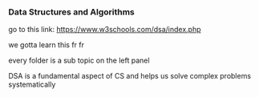### Data Structures and Algorithms 

go to this link: https://www.w3schools.com/dsa/index.php

we gotta learn this fr fr

every folder is a sub topic on the left panel 

DSA is a fundamental aspect of CS and helps us solve complex problems systematically 



